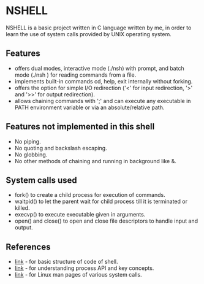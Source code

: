 # NSHELL
NSHELL is a basic project written in C language written by me, in order to learn the use of system calls provided by UNIX operating system.

## Features
- offers dual modes, interactive mode (./nsh) with prompt, and batch mode (./nsh <file>) for reading commands from a file.
- implements built-in commands cd, help, exit internally without forking.
- offers the option for simple I/O redirection ('<' for input redirection, '>' and '>>' for output redirection).
- allows chaining commands with ';' and can execute any executable in PATH environment variable or via an absolute/relative path.

## Features not implemented in this shell
- No piping.
- No quoting and backslash escaping.
- No globbing.
- No other methods of chaining and running in background like &.

## System calls used
- fork() to create a child process for execution of commands.
- waitpid() to let the parent wait for child process till it is terminated or killed.
- execvp() to execute executable given in arguments.
- open() and close() to open and close file descriptors to handle input and output.

## References
- [link](https://brennan.io/2015/01/16/write-a-shell-in-c/) - for basic structure of code of shell.
- [link](https://pages.cs.wisc.edu/~remzi/OSTEP/) - for understanding process API and key concepts.
- [link](https://linux.die.net/man/) - for Linux man pages of various system calls.
